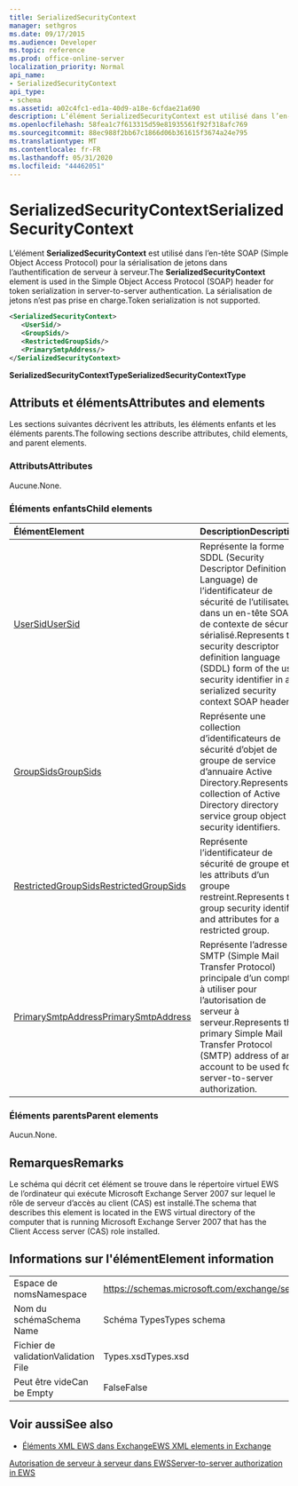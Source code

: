 ```yaml
---
title: SerializedSecurityContext
manager: sethgros
ms.date: 09/17/2015
ms.audience: Developer
ms.topic: reference
ms.prod: office-online-server
localization_priority: Normal
api_name:
- SerializedSecurityContext
api_type:
- schema
ms.assetid: a02c4fc1-ed1a-40d9-a18e-6cfdae21a690
description: L’élément SerializedSecurityContext est utilisé dans l’en-tête SOAP (Simple Object Access Protocol) pour la sérialisation de jetons dans l’authentification de serveur à serveur. La sérialisation de jetons n’est pas prise en charge.
ms.openlocfilehash: 58fea1c7f613315d59e81935561f92f318afc769
ms.sourcegitcommit: 88ec988f2bb67c1866d06b361615f3674a24e795
ms.translationtype: MT
ms.contentlocale: fr-FR
ms.lasthandoff: 05/31/2020
ms.locfileid: "44462051"
---
```

# <a name="serializedsecuritycontext"></a><span data-ttu-id="aa5ea-104">SerializedSecurityContext</span><span class="sxs-lookup"><span data-stu-id="aa5ea-104">SerializedSecurityContext</span></span>

<span data-ttu-id="aa5ea-105">L’élément **SerializedSecurityContext** est utilisé dans l’en-tête SOAP (Simple Object Access Protocol) pour la sérialisation de jetons dans l’authentification de serveur à serveur.</span><span class="sxs-lookup"><span data-stu-id="aa5ea-105">The **SerializedSecurityContext** element is used in the Simple Object Access Protocol (SOAP) header for token serialization in server-to-server authentication.</span></span> <span data-ttu-id="aa5ea-106">La sérialisation de jetons n’est pas prise en charge.</span><span class="sxs-lookup"><span data-stu-id="aa5ea-106">Token serialization is not supported.</span></span> 
  
```xml
<SerializedSecurityContext>
   <UserSid/>
   <GroupSids/>
   <RestrictedGroupSids/>
   <PrimarySmtpAddress/>
</SerializedSecurityContext>
```

 <span data-ttu-id="aa5ea-107">**SerializedSecurityContextType**</span><span class="sxs-lookup"><span data-stu-id="aa5ea-107">**SerializedSecurityContextType**</span></span>
## <a name="attributes-and-elements"></a><span data-ttu-id="aa5ea-108">Attributs et éléments</span><span class="sxs-lookup"><span data-stu-id="aa5ea-108">Attributes and elements</span></span>

<span data-ttu-id="aa5ea-109">Les sections suivantes décrivent les attributs, les éléments enfants et les éléments parents.</span><span class="sxs-lookup"><span data-stu-id="aa5ea-109">The following sections describe attributes, child elements, and parent elements.</span></span>
  
### <a name="attributes"></a><span data-ttu-id="aa5ea-110">Attributs</span><span class="sxs-lookup"><span data-stu-id="aa5ea-110">Attributes</span></span>

<span data-ttu-id="aa5ea-111">Aucune.</span><span class="sxs-lookup"><span data-stu-id="aa5ea-111">None.</span></span>
  
### <a name="child-elements"></a><span data-ttu-id="aa5ea-112">Éléments enfants</span><span class="sxs-lookup"><span data-stu-id="aa5ea-112">Child elements</span></span>

|<span data-ttu-id="aa5ea-113">**Élément**</span><span class="sxs-lookup"><span data-stu-id="aa5ea-113">**Element**</span></span>|<span data-ttu-id="aa5ea-114">**Description**</span><span class="sxs-lookup"><span data-stu-id="aa5ea-114">**Description**</span></span>|
|:-----|:-----|
|[<span data-ttu-id="aa5ea-115">UserSid</span><span class="sxs-lookup"><span data-stu-id="aa5ea-115">UserSid</span></span>](usersid.md) <br/> |<span data-ttu-id="aa5ea-116">Représente la forme SDDL (Security Descriptor Definition Language) de l’identificateur de sécurité de l’utilisateur dans un en-tête SOAP de contexte de sécurité sérialisé.</span><span class="sxs-lookup"><span data-stu-id="aa5ea-116">Represents the security descriptor definition language (SDDL) form of the user security identifier in a serialized security context SOAP header.</span></span>  <br/> |
|[<span data-ttu-id="aa5ea-117">GroupSids</span><span class="sxs-lookup"><span data-stu-id="aa5ea-117">GroupSids</span></span>](groupsids.md) <br/> |<span data-ttu-id="aa5ea-118">Représente une collection d’identificateurs de sécurité d’objet de groupe de service d’annuaire Active Directory.</span><span class="sxs-lookup"><span data-stu-id="aa5ea-118">Represents a collection of Active Directory directory service group object security identifiers.</span></span>  <br/> |
|[<span data-ttu-id="aa5ea-119">RestrictedGroupSids</span><span class="sxs-lookup"><span data-stu-id="aa5ea-119">RestrictedGroupSids</span></span>](restrictedgroupsids.md) <br/> |<span data-ttu-id="aa5ea-120">Représente l’identificateur de sécurité de groupe et les attributs d’un groupe restreint.</span><span class="sxs-lookup"><span data-stu-id="aa5ea-120">Represents the group security identifier and attributes for a restricted group.</span></span>  <br/> |
|[<span data-ttu-id="aa5ea-121">PrimarySmtpAddress</span><span class="sxs-lookup"><span data-stu-id="aa5ea-121">PrimarySmtpAddress</span></span>](primarysmtpaddress.md) <br/> |<span data-ttu-id="aa5ea-122">Représente l’adresse SMTP (Simple Mail Transfer Protocol) principale d’un compte à utiliser pour l’autorisation de serveur à serveur.</span><span class="sxs-lookup"><span data-stu-id="aa5ea-122">Represents the primary Simple Mail Transfer Protocol (SMTP) address of an account to be used for server-to-server authorization.</span></span>  <br/> |
   
### <a name="parent-elements"></a><span data-ttu-id="aa5ea-123">Éléments parents</span><span class="sxs-lookup"><span data-stu-id="aa5ea-123">Parent elements</span></span>

<span data-ttu-id="aa5ea-124">Aucun.</span><span class="sxs-lookup"><span data-stu-id="aa5ea-124">None.</span></span>
  
## <a name="remarks"></a><span data-ttu-id="aa5ea-125">Remarques</span><span class="sxs-lookup"><span data-stu-id="aa5ea-125">Remarks</span></span>

<span data-ttu-id="aa5ea-126">Le schéma qui décrit cet élément se trouve dans le répertoire virtuel EWS de l’ordinateur qui exécute Microsoft Exchange Server 2007 sur lequel le rôle de serveur d’accès au client (CAS) est installé.</span><span class="sxs-lookup"><span data-stu-id="aa5ea-126">The schema that describes this element is located in the EWS virtual directory of the computer that is running Microsoft Exchange Server 2007 that has the Client Access server (CAS) role installed.</span></span>
  
## <a name="element-information"></a><span data-ttu-id="aa5ea-127">Informations sur l'élément</span><span class="sxs-lookup"><span data-stu-id="aa5ea-127">Element information</span></span>

|||
|:-----|:-----|
|<span data-ttu-id="aa5ea-128">Espace de noms</span><span class="sxs-lookup"><span data-stu-id="aa5ea-128">Namespace</span></span>  <br/> |https://schemas.microsoft.com/exchange/services/2006/types  <br/> |
|<span data-ttu-id="aa5ea-129">Nom du schéma</span><span class="sxs-lookup"><span data-stu-id="aa5ea-129">Schema Name</span></span>  <br/> |<span data-ttu-id="aa5ea-130">Schéma Types</span><span class="sxs-lookup"><span data-stu-id="aa5ea-130">Types schema</span></span>  <br/> |
|<span data-ttu-id="aa5ea-131">Fichier de validation</span><span class="sxs-lookup"><span data-stu-id="aa5ea-131">Validation File</span></span>  <br/> |<span data-ttu-id="aa5ea-132">Types.xsd</span><span class="sxs-lookup"><span data-stu-id="aa5ea-132">Types.xsd</span></span>  <br/> |
|<span data-ttu-id="aa5ea-133">Peut être vide</span><span class="sxs-lookup"><span data-stu-id="aa5ea-133">Can be Empty</span></span>  <br/> |<span data-ttu-id="aa5ea-134">False</span><span class="sxs-lookup"><span data-stu-id="aa5ea-134">False</span></span>  <br/> |
   
## <a name="see-also"></a><span data-ttu-id="aa5ea-135">Voir aussi</span><span class="sxs-lookup"><span data-stu-id="aa5ea-135">See also</span></span>



- [<span data-ttu-id="aa5ea-136">Éléments XML EWS dans Exchange</span><span class="sxs-lookup"><span data-stu-id="aa5ea-136">EWS XML elements in Exchange</span></span>](ews-xml-elements-in-exchange.md)


[<span data-ttu-id="aa5ea-137">Autorisation de serveur à serveur dans EWS</span><span class="sxs-lookup"><span data-stu-id="aa5ea-137">Server-to-server authorization in EWS</span></span>](https://msdn.microsoft.com/library/f1610a20-672d-448b-8c00-5b0fbcaf31cb%28Office.15%29.aspx)

